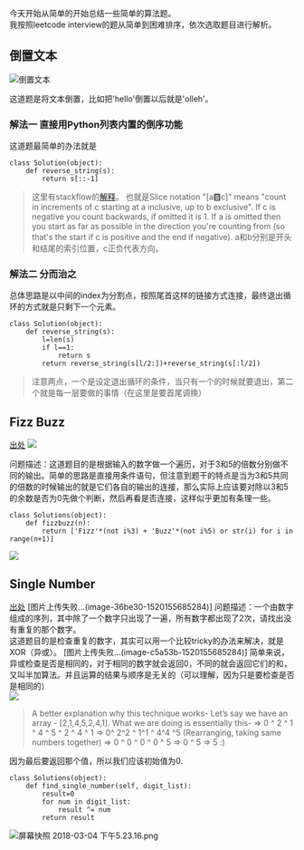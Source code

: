 今天开始从简单的开始总结一些简单的算法题。  
我按照leetcode interview的题从简单到困难排序，依次选取题目进行解析。
## 倒置文本
![倒置文本](http://upload-images.jianshu.io/upload_images/2338511-975ce33172e66d17.png?imageMogr2/auto-orient/strip%7CimageView2/2/w/1240)

这道题是将文本倒置，比如把'hello'倒置以后就是'olleh'。
### 解法一 直接用Python列表内置的倒序功能
这道题最简单的办法就是
```
class Solution(object):
	def reverse_string(s):
		return s[::-1]
```
> 这里有stackflow的[解释](https://stackoverflow.com/questions/21617586/reverse-string-string-1-works-but-string0-1-and-others-dont)。
> 也就是Slice notation "[a:b:c]" means "count in increments of c starting at a inclusive, up to b exclusive". If c is negative you count backwards, if omitted it is 1. If a is omitted then you start as far as possible in the direction you're counting from (so that's the start if c is positive and the end if negative). a和b分别是开头和结尾的索引位置，c正负代表方向。  

### 解法二 分而治之  
总体思路是以中间的index为分割点，按照尾首这样的链接方式连接，最终退出循环的方式就是只剩下一个元素。  
```
class Solution(object):
	def reverse_string(s):
		l=len(s)
		if l==1:
			return s
		return reverse_string(s[l/2:])+reverse_string(s[:l/2])
```
>注意两点，一个是设定退出循环的条件，当只有一个的时候就要退出，第二个就是每一层要做的事情（在这里是要首尾调换）

## Fizz Buzz
[出处](https://leetcode.com/problems/fizz-buzz/description/)
![](http://upload-images.jianshu.io/upload_images/2338511-4ab77200423644e8.png?imageMogr2/auto-orient/strip%7CimageView2/2/w/1240)

问题描述：这道题目的是根据输入的数字做一个遍历，对于3和5的倍数分别做不同的输出。简单的思路是直接用条件语句，但注意到题干的特点是当为3和5共同的倍数的时候输出的就是它们各自的输出的连接，那么实际上应该要对除以3和5的余数是否为0先做个判断，然后再看是否连接，这样似乎更加有条理一些。  
```
class Solutions(object):
	def fizzbuzz(n):
		return ['Fizz'*(not i%3) + 'Buzz'*(not i%5) or str(i) for i in range(n+1)]
```
![](http://upload-images.jianshu.io/upload_images/2338511-06fba44384fd7375.png?imageMogr2/auto-orient/strip%7CimageView2/2/w/1240)

## Single Number
[出处](https://leetcode.com/problems/single-number/description/)
[图片上传失败...(image-36be30-1520155685284)]
问题描述：一个由数字组成的序列，其中除了一个数字只出现了一遍，所有数字都出现了2次，请找出没有重复的那个数字。  
这道题目的是检查重复的数字，其实可以用一个比较tricky的办法来解决，就是XOR（异或）。
[图片上传失败...(image-c5a53b-1520155685284)]
简单来说，异或检查是否是相同的，对于相同的数字就会返回0，不同的就会返回它们的和，又叫半加算法。并且运算的结果与顺序是无关的（可以理解，因为只是要检查是否是相同的）  
![](http://upload-images.jianshu.io/upload_images/2338511-de189e55842a5f4d.png?imageMogr2/auto-orient/strip%7CimageView2/2/w/1240)

> A better explanation why this technique works-
Let’s say we have an array - [2,1,4,5,2,4,1].
What we are doing is essentially this-
=> 0 ^ 2 ^ 1 ^ 4 ^ 5 ^ 2 ^ 4 ^ 1
=> 0^ 2^2 ^ 1^1 ^ 4^4 ^5 (Rearranging, taking same numbers together)
=> 0 ^ 0 ^ 0 ^ 0 ^ 5
=> 0 ^ 5
=> 5 :)

因为最后要返回那个值，所以我们应该初始值为0.
```
class Solutions(object):
	def find_single_number(self, digit_list):
		result=0
		for num in digit_list:
			result ^= num
		return result
```
![屏幕快照 2018-03-04 下午5.23.16.png](http://upload-images.jianshu.io/upload_images/2338511-4d1cf837d9193bc8.png?imageMogr2/auto-orient/strip%7CimageView2/2/w/1240)

